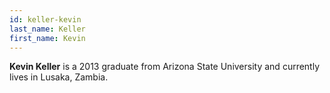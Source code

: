 ```yaml
---
id: keller-kevin
last_name: Keller
first_name: Kevin
---
```

**Kevin Keller** is a 2013 graduate from Arizona State University and currently lives in Lusaka, Zambia.